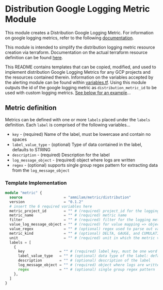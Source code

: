 # Distribution Google Logging Metric Module

This module creates a Distribution Google Logging Metric. For information on google logging metrics, refer to the following [documentation](https://cloud.google.com/logging/docs/logs-based-metrics).

This module is intended to simplify the distribution logging metric resource creation via terraform. Documentation on the actual terraform resource definition can be found [here](https://registry.terraform.io/providers/hashicorp/google/latest/docs/resources/logging_metric).

This README contains templates that can be copied, modified, and used to implement distribution Google Logging Metrics for any GCP projects and the resources contained therein. Information on the variables accepted by the alerting module can be found within [variables.tf](/modules/distribution-metric/variables.tf). Using this module outputs the id of the google logging metric as `distribution_metric_id` to be used with custom logging metrics. [See below for an example]()...

## Metric definition

Metrics can be defined with one or more `labels` placed under the `labels` definition. Each `label` is comprised of the following variables...

* `key` - (required) Name of the label, must be lowercase and contain no spaces
* `label_value_type` - (optional) Type of data contained in the label, defaults to STRING
* `description` - (required) Description for the label
* `log_message_object` - (required) object where logs are written
* `regex` - (optional) supports single group regex pattern for extracting data from the `log_message_object`

### Template Implementation

```terraform
module "metric" {
  source                   = "ammilam/metric/distribution"
  version                  = "0.1.2"
  # insert the 6 required variables here
  metric_project_id        = "" # (required) project_id for the logging metric
  metric_name              = "" # (required) metric name
  filter                   = "" # (required) filter for the logging metric
  value_log_message_object = "" # (required) for value mapping => object where logs are written: jsonPayload.message, textPayload
  value_regex              = "" # (optional) regex used to parse out value mapping
  metric_kind              = "" # (optional) DELTA, GAUGE, and CUMULATIVE
  unit                     = "" # (required) unit in which the metric value is reported
  labels = [
    {
      key                = "" # (required) label_key, must be one word with no spaces
      label_value_type   = "" # (optional) data type of the label: defaults to STRING
      description        = "" # (optional) description of the label
      log_message_object = "" # (required) object where logs are written: jsonPayload.message, textPayload
      regex              = "" # (optional) single group regex pattern
    },
  ]
}

```